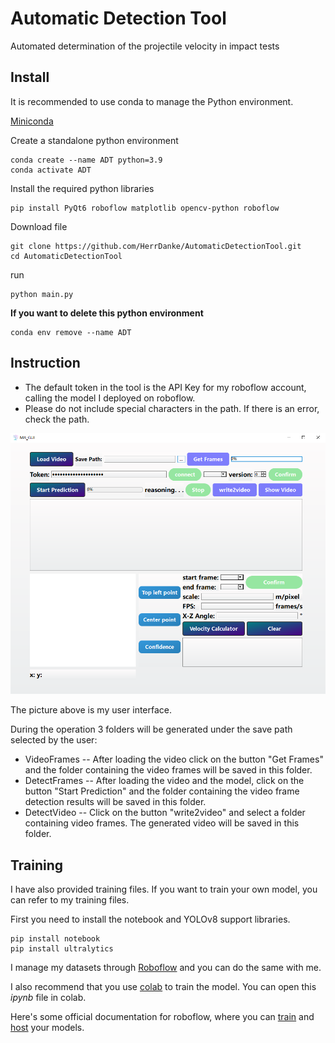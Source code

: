 # Automatic Detection Tool

Automated determination of the projectile velocity in impact tests

## Install

It is recommended to use conda to manage the Python environment.

[Miniconda](https://docs.conda.io/projects/miniconda/en/latest/) 

Create a standalone python environment

```shell
conda create --name ADT python=3.9
conda activate ADT
```

Install the required python libraries

```shell
pip install PyQt6 roboflow matplotlib opencv-python roboflow
```

Download file

```shell
git clone https://github.com/HerrDanke/AutomaticDetectionTool.git
cd AutomaticDetectionTool
```

run

```shell
python main.py
```

**If you want to delete this python environment**

```shell
conda env remove --name ADT
```

## Instruction

- The default token in the tool is the API Key for my roboflow account, calling the model I deployed on roboflow.
- Please do not include special characters in the path. If there is an error, check the path.

<img src="https://raw.githubusercontent.com/HerrDanke/image/main/image-20231010215533445.png" alt="image-20231010215533445" style="zoom:67%;" />

The picture above is my user interface.

During the operation 3 folders will be generated under the save path selected by the user:

- VideoFrames -- After loading the video click on the button "Get Frames" and the folder containing the video frames will be saved in this folder.
- DetectFrames -- After loading the video and the model, click on the button "Start Prediction" and the folder containing the video frame detection results will be saved in this folder.
- DetectVideo -- Click on the button "write2video" and select a folder containing video frames. The generated video will be saved in this folder.

## Training

I have also provided training files. If you want to train your own model, you can refer to my training files.

First you need to install the notebook and YOLOv8 support libraries.

```
pip install notebook
pip install ultralytics
```

I manage my datasets through [Roboflow](https://roboflow.com/) and you can do the same with me.

I also recommend that you use [colab](https://colab.research.google.com/) to train the model. You can open this *ipynb* file in colab.

Here's some official documentation for roboflow, where you can [train](https://github.com/roboflow/notebooks) and [host](https://docs.roboflow.com/deploy/hosted-api/object-detection) your models.